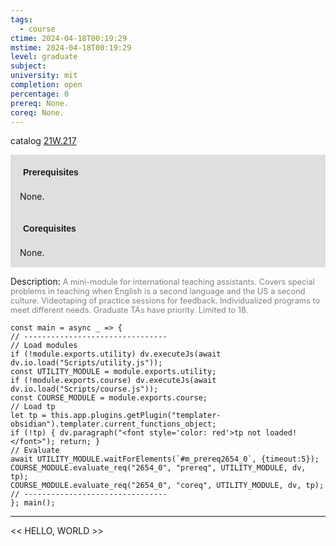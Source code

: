 ```yaml
---
tags:
  - course
ctime: 2024-04-18T00:19:29
mstime: 2024-04-18T00:19:29
level: graduate
subject: 
university: mit
completion: open
percentage: 0
prereq: None.
coreq: None.
---
```


catalog [21W.217](http://student.mit.edu/catalog/m21Wa.html#21W.217)

<span style="display: block; padding: 15px; background-color: rgb(100, 100, 100, 0.2);"><font id="m_prereq2654_0" style="display: block; font-family: Arial, sans-serif; font-weight: bold; padding: 5px">Prerequisites</font><br><span id="prereq2654_0">None.</span></span>
<span style="display: block; padding: 15px; background-color: rgb(100, 100, 100, 0.2);"><font id="m_coreq2654_0" style="display: block; font-family: Arial, sans-serif; font-weight: bold; padding: 5px">Corequisites</font><br><span id="coreq2654_0">None.</span></span>

<font style="">Description:</font>
<font style="color: grey; font-size: 0.8rem;">A mini-module for international teaching assistants. Covers special problems in teaching when English is a second language and the US a second culture. Videotaping of practice sessions for feedback. Individualized programs to meet different needs. Graduate TAs have priority. Limited to 18.</font>

```dataviewjs
const main = async _ => {
// --------------------------------
// Load modules
if (!module.exports.utility) dv.executeJs(await dv.io.load("Scripts/utility.js"));
const UTILITY_MODULE = module.exports.utility;
if (!module.exports.course) dv.executeJs(await dv.io.load("Scripts/course.js"));
const COURSE_MODULE = module.exports.course;
// Load tp
let tp = this.app.plugins.getPlugin("templater-obsidian").templater.current_functions_object;
if (!tp) { dv.paragraph("<font style='color: red'>tp not loaded!</font>"); return; }
// Evaluate
await UTILITY_MODULE.waitForElements(`#m_prereq2654_0`, {timeout:5});
COURSE_MODULE.evaluate_req("2654_0", "prereq", UTILITY_MODULE, dv, tp);
COURSE_MODULE.evaluate_req("2654_0", "coreq", UTILITY_MODULE, dv, tp);
// --------------------------------
}; main();
```

---

<< HELLO, WORLD >>
